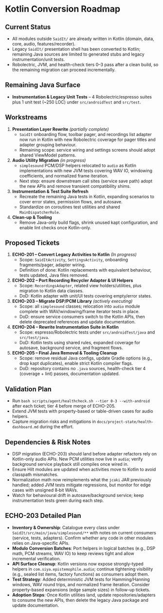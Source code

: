 # Kotlin Conversion Roadmap

## Current Status
- All modules outside `SaidIt/` are already written in Kotlin (domain, data, core, audio, features/recorder).
- Legacy `SaidIt/` presentation shell has been converted to Kotlin; remaining Java sources are limited to generated stubs and legacy instrumentation/unit tests.
- Robolectric, JVM, and health-check tiers 0–3 pass after a clean build, so the remaining migration can proceed incrementally.

## Remaining Java Surface
- **Instrumentation & Legacy Unit Tests** – 4 Robolectric/espresso suites plus 1 unit test (~250 LOC) under `src/androidTest` and `src/test`.

## Workstreams
1. **Presentation Layer Rewrite** *(partially complete)*
   - `SaidIt` onboarding flow, toolbar pager, and recordings list adapter now run in Kotlin with new Robolectric coverage for pager titles and adapter grouping behaviour.
   - Remaining scope: service wiring and settings screens should adopt shared ViewModel patterns.
2. **Audio Utility Migration** *(in progress)*
   - `simplesound` PCM/DSP helpers relocated to `audio` as Kotlin implementations with new JVM tests covering WAV IO, windowing coefficients, and normalized frame iteration.
   - Next step: ensure downstream call sites (service save path) adopt the new APIs and remove transient compatibility shims.
3. **Instrumentation & Test Suite Refresh**
   - Recreate the remaining Java tests in Kotlin, expanding scenarios to cover error states, permission flows, and autosave.
   - Standardize on coroutines test utilities and shared `MainDispatcherRule`.
4. **Clean-up & Tooling**
   - Remove Java-only build flags, shrink unused kapt configuration, and enable lint checks once Kotlin-only.

## Proposed Tickets
1. **ECHO-201 – Convert Legacy Activities to Kotlin** *(In progress)*
   - Scope: `SaidItActivity`, `SettingsActivity`, onboarding fragments/pager, adapter wiring.
   - Definition of done: Kotlin replacements with equivalent behaviour, tests updated, Java files removed.
2. **ECHO-202 – Port Recording Recycler Adapter & UI Helpers**
   - Scope: `RecordingsAdapter`, related view holders/utilities, plus migration to Kotlin data classes.
   - DoD: Kotlin adapter with unit/UI tests covering empty/error states.
3. **ECHO-203 – Migrate DSP/PCM Library** *(actively executing)*
   - Scope: all `simplesound` classes; relocation into `audio` module complete with WAV/windowing/frame iterator tests in place.
   - DoD: ensure service consumers switch to the Kotlin APIs, then delete deprecated references and update documentation.
4. **ECHO-204 – Rewrite Instrumentation Suite in Kotlin**
   - Scope: espresso/Robolectric tests under `src/androidTest/java` and `src/test/java`.
   - DoD: Kotlin tests using shared rules, expanded coverage for autosave, background service, and fragment flows.
5. **ECHO-205 – Final Java Removal & Tooling Cleanup**
   - Scope: remove residual Java configs, update Gradle options (e.g., drop kapt duplicates), enable strict Kotlin compiler flags.
   - DoD: repository contains no `.java` sources, health-check tier 4 (coverage + lint) passes, documentation updated.

## Validation Plan
- Run `bash scripts/agent/healthcheck.sh --tier 0-3 --with-android` after each ticket; tier 4 before merge of ECHO-205.
- Extend JVM tests with property-based or table-driven cases for audio helpers.
- Capture migration risks and mitigations in `docs/project-state/health-dashboard.md` during the effort.

## Dependencies & Risk Notes
- DSP migration (ECHO-203) should land before adapter refactors rely on Kotlin-only audio APIs. New PCM utilities now live in `audio`; verify background service playback still compiles once wired in.
- Ensure Hilt modules are updated when activities move to Kotlin to avoid classpath mismatches.
- Normalization math now reimplements what the `jcaki` JAR previously handled; added JVM tests mitigate regressions, but monitor for edge cases with unsigned 8‑bit WAVs.
- Watch for behavioural drift in autosave/background service; keep instrumentation tests green during each step.

## ECHO-203 Detailed Plan
- **Inventory & Ownership**: Catalogue every class under `SaidIt/src/main/java/simplesound/**` with notes on current consumers (service, tests, adapters). Confirm whether any code in other modules relies on Java-specific APIs.
- **Modulo Conversion Batches**: Port helpers in logical batches (e.g., DSP math, PCM streams, WAV IO) to keep reviews tight and allow incremental verification.
- **API Surface Cleanup**: Kotlin versions now expose strongly-typed helpers in `com.siya.epistemophile.audio`; continue tightening visibility (e.g., sealed list items, factory functions) as consumers adopt them.
- **Test Strategy**: Added deterministic JVM tests for Hamming/Hanning windows, WAV round trips, and normalized frame iteration. Consider property-based expansions (edge sample sizes) in follow-up tickets.
- **Adoption Steps**: Once Kotlin utilities land, update repositories/adapters to consume the new APIs, then delete the legacy Java package and update documentation.

